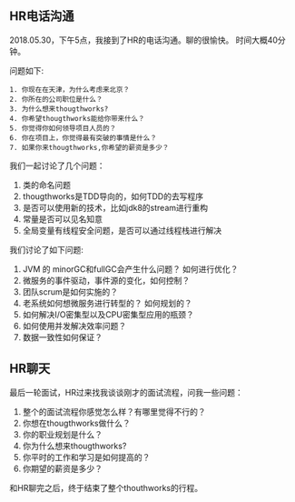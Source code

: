## HR电话沟通

2018.05.30，下午5点，我接到了HR的电话沟通。聊的很愉快。 时间大概40分钟。

问题如下:

```
1. 你现在在天津，为什么考虑来北京？
2. 你所在的公司职位是什么？
3. 为什么想来thougthworks?
4. 你希望thougthworks能给你带来什么？
5. 你觉得你如何领导项目人员的？
6. 你在项目上，你觉得最有突破的事情是什么？
7. 如果你来thougthworks,你希望的薪资是多少？
```

我们一起讨论了几个问题：

1. 类的命名问题
2. thougthworks是TDD导向的，如何TDD的去写程序
3. 是否可以使用新的技术，比如jdk8的stream进行重构
4. 常量是否可以见名知意
5. 全局变量有线程安全问题，是否可以通过线程栈进行解决

我们讨论了如下问题:

1. JVM 的 minorGC和fullGC会产生什么问题？ 如何进行优化？
2. 微服务的事件驱动，事件源的变化，如何控制？
3. 团队scrum是如何实施的？
4. 老系统如何想微服务进行转型的？ 如何规划的？
5. 如何解决I/O密集型以及CPU密集型应用的瓶颈？
6. 如何使用并发解决效率问题？
7. 数据一致性如何保证？

## HR聊天

最后一轮面试，HR过来找我谈谈刚才的面试流程，问我一些问题：

1. 整个的面试流程你感觉怎么样？有哪里觉得不行的？
2. 你想在thougthworks做什么？
3. 你的职业规划是什么？
4. 你为什么想来thougthworks?
5. 你平时的工作和学习是如何提高的？
6. 你期望的薪资是多少？

和HR聊完之后，终于结束了整个thouthworks的行程。